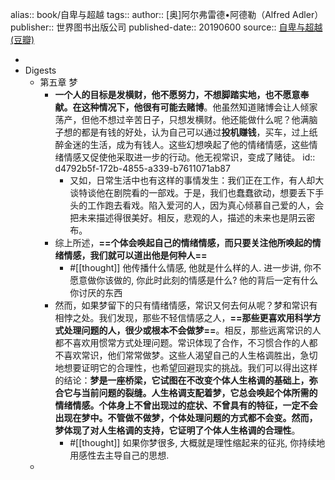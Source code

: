 alias:: book/自卑与超越
tags:: 
author:: [奥]阿尔弗雷德•阿德勒（Alfred Adler）
publisher:: 世界图书出版公司
published-date:: 20190600
source:: [自卑与超越 (豆瓣)](https://book.douban.com/subject/34464294/)

-
- Digests
  - 第五章 梦
    - **一个人的目标是发横财，他不愿努力，不想脚踏实地，也不愿意奉献。在这种情况下，他很有可能去赌博**。他虽然知道赌博会让人倾家荡产，但他不想过辛苦日子，只想发横财。他还能做什么呢？他满脑子想的都是有钱的好处，认为自己可以通过**投机赚钱**，买车，过上纸醉金迷的生活，成为有钱人。这些幻想唤起了他的情绪情感，这些情绪情感又促使他采取进一步的行动。他无视常识，变成了赌徒。
      id:: d4792b5f-172b-4855-a339-b7611071ab87
      - 又如，日常生活中也有这样的事情发生：我们正在工作，有人却大谈特谈他在剧院看的一部戏。于是，我们也蠢蠢欲动，想要丢下手头的工作跑去看戏。陷入爱河的人，因为真心倾慕自己爱的人，会把未来描述得很美好。相反，悲观的人，描述的未来也是阴云密布。
    - 综上所述，**==个体会唤起自己的情绪情感，而只要关注他所唤起的情绪情感，我们就可以道出他是何种人==**
      - #[[thought]] 他传播什么情感, 他就是什么样的人. 进一步讲, 你不愿意做你该做的, 你此时此刻的情感是什么? 他的背后一定有什么你讨厌的东西
    - 然而，如果梦留下的只有情绪情感，常识又何去何从呢？梦和常识有相悖之处。我们发现，那些不轻信情感之人，**==那些更喜欢用科学方式处理问题的人，很少或根本不会做梦==**。相反，那些远离常识的人都不喜欢用惯常方式处理问题。常识体现了合作，不习惯合作的人都不喜欢常识，他们常常做梦。这些人渴望自己的人生格调胜出，急切地想要证明它的合理性，也希望回避现实的挑战。我们可以得出这样的结论：**梦是一座桥梁，它试图在不改变个体人生格调的基础上，弥合它与当前问题的裂缝。人生格调支配着梦，它总会唤起个体所需的情绪情感。个体身上不曾出现过的症状、不曾具有的特征，一定不会出现在梦中。不管做不做梦，个体处理问题的方式都不会变。然而，梦体现了对人生格调的支持，它证明了个体人生格调的合理性**。
      - #[[thought]] 如果你梦很多, 大概就是理性缩起来的征兆, 你持续地用感性去主导自己的思想.
  -